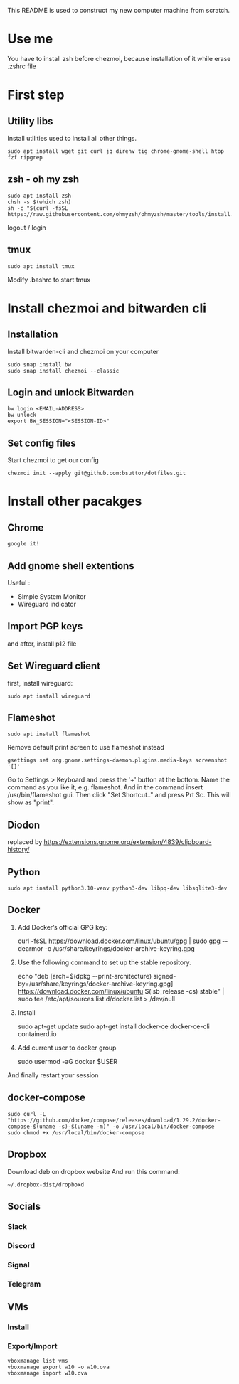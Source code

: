 This README is used to construct my new computer machine from scratch.

# Use me

You have to install zsh before chezmoi, because installation of it while erase .zshrc file


# First step

## Utility libs

Install utilities used to install all other things.

    sudo apt install wget git curl jq direnv tig chrome-gnome-shell htop fzf ripgrep

## zsh - oh my zsh

    sudo apt install zsh
    chsh -s $(which zsh)
    sh -c "$(curl -fsSL https://raw.githubusercontent.com/ohmyzsh/ohmyzsh/master/tools/install.sh)"

logout / login

## tmux

    sudo apt install tmux

Modify .bashrc to start tmux

# Install chezmoi and bitwarden cli

## Installation

Install bitwarden-cli and chezmoi on your computer

    sudo snap install bw
    sudo snap install chezmoi --classic


## Login and unlock Bitwarden

    bw login <EMAIL-ADDRESS>
    bw unlock
    export BW_SESSION="<SESSION-ID>"

## Set config files

Start chezmoi to get our config

    chezmoi init --apply git@github.com:bsuttor/dotfiles.git


# Install other pacakges

## Chrome

    google it!

## Add gnome shell extentions

Useful :
* Simple System Monitor
* Wireguard indicator

## Import PGP keys

and after, install p12 file

## Set Wireguard client

first, install wireguard:

    sudo apt install wireguard

## Flameshot

    sudo apt install flameshot

Remove default print screen to use flameshot instead

	gsettings set org.gnome.settings-daemon.plugins.media-keys screenshot '[]'

Go to Settings > Keyboard and press the '+' button at the bottom.
Name the command as you like it, e.g. flameshot. And in the command insert /usr/bin/flameshot gui.
Then click "Set Shortcut.." and press Prt Sc. This will show as "print".


## Diodon

replaced by https://extensions.gnome.org/extension/4839/clipboard-history/


## Python

    sudo apt install python3.10-venv python3-dev libpq-dev libsqlite3-dev

## Docker
1. Add Docker’s official GPG key:

    curl -fsSL https://download.docker.com/linux/ubuntu/gpg | sudo gpg --dearmor -o /usr/share/keyrings/docker-archive-keyring.gpg

2. Use the following command to set up the stable repository.

    echo "deb [arch=$(dpkg --print-architecture) signed-by=/usr/share/keyrings/docker-archive-keyring.gpg] https://download.docker.com/linux/ubuntu $(lsb_release -cs) stable" | sudo tee /etc/apt/sources.list.d/docker.list > /dev/null

3. Install

    sudo apt-get update
    sudo apt-get install docker-ce docker-ce-cli containerd.io

4. Add current user to docker group

    sudo usermod -aG docker $USER

And finally restart your session

## docker-compose

    sudo curl -L "https://github.com/docker/compose/releases/download/1.29.2/docker-compose-$(uname -s)-$(uname -m)" -o /usr/local/bin/docker-compose
    sudo chmod +x /usr/local/bin/docker-compose

## Dropbox

Download deb on dropbox website
And run this command:

    ~/.dropbox-dist/dropboxd

## Socials
### Slack
### Discord
### Signal
### Telegram

## VMs

### Install

### Export/Import

    vboxmanage list vms
    vboxmanage export w10 -o w10.ova
    vboxmanage import w10.ova